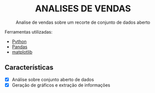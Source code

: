 <h1 align="center">ANALISES DE VENDAS</h1>
<p align="center">Analise de vendas sobre um recorte de conjunto de dados aberto</p>
<p>Ferramentas utilizadas:</p>
<ul>
    <li> <a href="https://www.python.org/downloads/release/python-3810/">Python</a></li>
    <li> <a href="https://pandas.pydata.org/docs/">Pandas</a></li>
    <li> <a href="https://matplotlib.org/stable/users/index.html">matplotlib</a></li>
    
</ul>


## Características
- [x] Análise sobre conjunto aberto de dados
- [x] Geração de gráficos e extração de informações 
